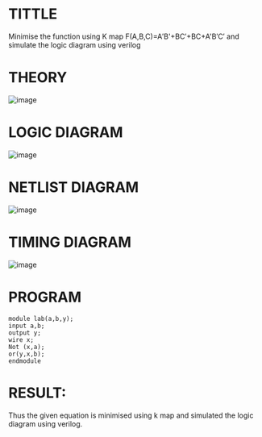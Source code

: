 # TITTLE
Minimise the function using K map F(A,B,C)=A′B'+BC′+BC+A'B′C′ and simulate the logic diagram using verilog

# THEORY 
![image](https://github.com/JoyceBeulah/Simulation-project--Digital-Electronics/assets/118343698/b526aa32-49be-4107-aed4-4bc7426d2241)


# LOGIC DIAGRAM 
![image](https://github.com/JoyceBeulah/Simulation-project--Digital-Electronics/assets/118343698/967a6452-f6bf-49b3-abd0-2b2d5a8960aa)


# NETLIST DIAGRAM
![image](https://github.com/JoyceBeulah/Simulation-project--Digital-Electronics/assets/118343698/3671b818-5045-44cf-befa-955491502e15)


# TIMING DIAGRAM
![image](https://github.com/JoyceBeulah/Simulation-project--Digital-Electronics/assets/118343698/fd6dfcb6-3006-4c67-a42a-b52710b1694f)


# PROGRAM

```
module lab(a,b,y);
input a,b;
output y;
wire x;
Not (x,a);
or(y,x,b);
endmodule
```

# RESULT:
Thus the given equation is minimised using k map and simulated the logic diagram using verilog.
